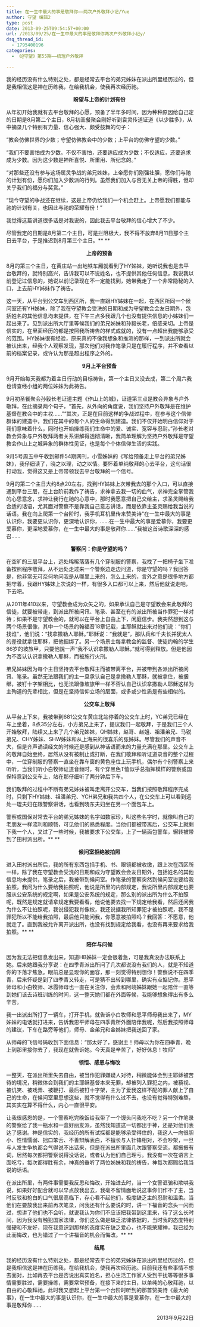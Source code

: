 ```yaml
---
title: 在一生中最大的事是敬拜你——两次户外敬拜小记/Yue
author: 守望 编辑2
type: post
date: 2013-09-25T09:54:57+00:00
url: /2013/09/25/在一生中最大的事是敬拜你两次户外敬拜小记y/
dsq_thread_id:
  - 1795400196
categories:
  - 《@守望》第55期——梳理户外敬拜

---
```

我的经历没有什么特别之处，都是经常去平台的弟兄姊妹在派出所里经历过的，但是我相信这是神在历练我，在给我机会，使我再次经历祂。<!--more-->

<p style="text-align: center;">
  <b>盼望与上帝的计划有份</b><b> </b>
</p>

从年初开始我就有去平台敬拜的心愿，预备了半年多时间，因为种种原因给自己定的日期是8月第二个主日，8月初圣餐聚会刚好听到袁灵传道证道《以少胜多》，从中摘录几个特别有力量、信心强大、颇受鼓舞的句子：

“教会仿佛世界的少数；守望仿佛教会中的少数；上平台的仿佛守望的少数。”

“我们不要害怕成为少数。不仅不害怕，还要适应成为少数；不仅适应，还要追求成为少数。因为这少数是神所喜悦、所重用、所纪念的。”

“对那些还没有参与这场属灵争战的弟兄姊妹，上帝愿你们刚强壮胆，愿你们与祂的计划有份，愿你们加入少数派的行列。虽然我们加入与否无关上帝的得胜，但却关乎我们的福分与奖赏。”

“现今守望的争战还在继续，这是上帝仍给我们一个机会赶上。上帝愿我们都能与祂的计划有关，也因此与祂的荣耀有份！”

我觉得这篇讲道很多话是对我说的，因此我去平台敬拜的信心增大了不少。

尽管我定的日期是8月第二个主日，可是拦阻极大，我不得不放弃8月11日那个主日去平台，于是推迟到8月第三个主日。** **

<p align="center">
  <b>上帝的预备</b><b> </b>
</p>

8月的第三个主日，在黄庄站一出地铁车厢就看到了HY姊妹，她听说我也是去平台敬拜的，就特别高兴，告诉我可以不说姓名，也不提供其他任何信息，我说我以前登记过信息的，她说以前记录现在不一定能找到，她带我走了一个非常隐秘的入口，上去前HY姊妹作了祷告。

这一天，从平台到公交车到西区所，我一直跟HY姊妹在一起，在西区所同一个候问室还有YH姊妹，除了我在守望教会受洗的日期和成为守望教会会友日期外，包括姓名的其他信息均未提供，在下午三点多我跟几个也没有提供信息的小姊妹们一起出来了。见到派出所大厅里等候我们的弟兄姊妹和孙毅长老，倍感亲切。上帝是信实的，在里面经历的都是按照我所祷告的样式成就的，没有一点超出我能够承受的范围。HY姊妹很有经验，原来真的不像我想象和推测的那样，一到派出所就会被认出来，经我个人观察发现，那次他们对我作笔录只是在履行程序，并不查看以前的档案记录，或许认为那是超出程序之外的。

<p align="center">
  <b>9</b><b>月上平台预备</b><b> </b>
</p>

9月开始每天我都为着主日行动的目标祷告，第一个主日又没去成，第二个周六我也请查经小组的两位姊妹为此祷告。

9月初圣餐聚会孙毅长老证道主题《作山上的城》，证道第三点是教会异象与户外敬拜，在此摘录两个句子，“首先，从外向的角度说，我们坚持户外敬拜是在维护基督在教会中的主权……”“其次，正是在目前这样的争战过程中，在参与这个信仰群体的建造中，我们在其中的每个人的生命得到建造。我们不仅开始明白信仰对于我们意味着什么，同时也开始操练我们生命中的爱、诚实、宽容与忍耐。”孙长老对教会异象与户外敬拜两者关系讲解得透彻清晰，我简单理解为坚持户外敬拜是守望教会作山上之城异象的群体性见证，也是每个个体信仰生活的实践。

9月5号周五中午收到邮件54期网刊，小雪姊妹的《写给预备走上平台的弟兄姊妹》，我仔细读了，晓之以理，动之以情。要怀着单纯敬拜的心去平台，这句话很打动我，觉得这又是上帝带领我去平台敬拜的一个信号。

9月的第二个主日大约8点20左右，找到HY姊妹上次带我去的那个入口，可以直接通到平台三层，在上台阶前我作了祷告，求神拿去我一切的血气，求神完全掌管我的心思意念，求神让我行在祂的心意中，那时我愿意把自己交给主，求圣灵赐给我合适的话语，尤其面对警察不是靠我自己意志讲话，而是依靠主圣灵赐给我当说的话语。我在向上爬第一个台阶时，我手机耳机里传来赞美诗“在一生中最大的事是认识你，我要更认识你，更深地认识你，……在一生中最大的事是爱慕你，我要更爱慕你，更深地爱慕你，在一生中最大的事是敬拜你……”我被这首诗歌深深的感召……

<p align="center">
  <b>警察问：你是守望的吗？</b><b> </b>
</p>

在空旷的三层平台上，远处稀稀落落有几个穿制服的警察，我找了一把椅子坐下准备按照程序敬拜，从不远处走过来一个警察边走边问道，你是守望的吗？我回答是，他非常无可奈何地问我是从哪里上来的，怎么上来的，言外之意是很多地方都把守着，我跟HY姊妹上次说的一样，有很多入口都可以上来，然后他就说走吧，下去吧。

从2011年410以来，守望教会成为众矢之的，如果承认自己是守望教会来此敬拜的信徒，就要被带走，到派出所被问讯、笔录、甚至在有的派出所被当作罪犯一样对待；如果不是守望教会的，就可以在平台上自由上下，闲庭信步。我突然想到这与两个场景很像，其中一个场景约翰福音18章记载，主耶稣就出来对他们说：“你们找谁”，他们说：“找拿撒勒人耶稣。”耶稣说：“我就是”，那队兵和千夫长并犹太人的差役就拿住耶稣，把他捆绑了。另一个场景士每拿教会的监督、使徒约翰的学生86岁的坡旅甲，只要他說一声“我不认识拿撒勒人耶穌，”就可得到释放。但是他因为不否认认识拿撒勒人耶稣，而被施行火刑。

弟兄姊妹因为每个主日坚持去平台敬拜主而被带离平台，并被带到各派出所被问讯、笔录。虽然无法跟我们的主一旦承认自己是拿撒勒人耶稣，就被拿住，被捆绑，被钉十字架相比，也无法跟像坡旅甲一样不否认自己认识拿撒勒人耶穌这样为主殉道的先辈相比，但是在坚持信仰立场的层面，或多或少性质是有些相似的。

<p align="center">
  <b>公交车上敬拜</b><b> </b>
</p>

从平台上下来，我被带到681公交车黄庄北站停着的公交车上时，YC弟兄已经在车上坐着，8点35分左右，小方弟兄上来了，提议我们一起敬拜，于是我们三个人开始敬拜，陆续又上来了几个弟兄姊妹，QH姊妹，赵哥、赵姐、祖潘弟兄、马锐弟兄、CHY姊妹、SHW姊妹和从上海来的很喜乐的张姊妹。尽管我们的声音不大，但是齐声诵读经文的时候还是感到从神话语而来的力量充满在那里。公交车上的敬拜自始至终，居然从没有被制止或打断，在我们敬拜和听证道录音的整个过程中，一位穿制服的警察一直坐在靠车窗的黄色座位上玩手机，偶尔有个别警察上来听听，当我们听小白牧师证道音频时，有个穿黑色T恤似乎总指挥模样的警察或国保特意到公交车上，站在那仔细听了两分钟后下车。

我们敬拜的过程中不断有弟兄姊妹被叫走离开公交车，当我们按照敬拜程序完成时，只剩下HY姊妹、祖潘弟兄、YCH弟兄和我共四个人，在公交车上可以看到远处一琨夫妇在跟警察讲话，也看到晓东夫妇坐在另一个面包车上。

警察或国保对常去平台的弟兄姊妹的名字如数家珍，叫这些名字时，就像叫自己的老朋友一样流利和顺畅，可见他们的熟悉程度。当他们都被带离后，公交车上就剩下我一个人，又过了一些时候，我被要求下公交车，上了一辆面包警车，辗转被带到了田村派出所。** **

<p align="center">
  <b>候问室拒绝被拍照</b><b> </b>
</p>

进入田村派出所后，我的所有东西包括手机、书、眼镜都被收缴，跟上次在西区所一样，除了我在守望教会受洗的日期和成为守望教会会友日期外，包括姓名的其他信息均未提供，笔录之后，我被带到候问室。作笔录的警察突然到候问室说要给我拍照，我问为什么要给我拍照呢，他说是所里的内部规定，我说所里内部规定也要服从公安系统的规定啊，如果是公安系统的规定，那么别的派出所为什么不拍照呢，既然是规定就请拿规定我要看看，他说他要去找一下规定给我看，然后还问我为什么不让拍照呢，我说侵犯我肖像权，我还说据我所知罪犯才被拍照呢，我不是罪犯所以不能给我拍照，最后他只能问我，你愿意被拍照吗？我回答：不愿意，他就走了。直到我被允许离开派出所，也没有找到规定给我看，也没有再来要求给我拍照。** **

<p align="center">
  <b>陪伴与问候</b><b> </b>
</p>

因为我无法把信息发出来，知道HB姊妹一定会很着急，可是我真没办法联系上她。后来她跟我分享说：在四季青派出所问了几次都说没有我们的人，就是不知道你的下落才焦急。眼前总是显现你的面容，那一刻觉得特别想你！警察说不在四季青，后来怀疑是到了四季青又转走，可是猜不出转到哪里，确实有点惦记你。恩平师母和小白牧师、冰霞师母也一直在关注你，会素和阿峣姊妹跟她一起陪伴一直等到她们该去诗班训练的时间，这一整天她们都在外面等候，我能够想象得出有多么辛苦。

我一出派出所打了一辆车，打开手机，就告诉小白牧师和恩平师母我出来了，MY姊妹的电话就打进来，告诉我恩平师母在四季青所外面陪伴我呢，然后我按照师母的建议，下车在路旁等他们，师母、金弟兄和金姊妹把我送回了家。

从师母的飞信号码收到下面信息：“那太好了，感谢主！师母以为你在四季青，晚上到那里接你去了，我现在就告诉她。今天真是辛苦了，好好休息！牧师”

<p align="center">
  <b>领悟、感恩与悔改</b><b> </b>
</p>

一整天，在派出所里失去自由，被当作犯罪嫌疑人对待，稍微能体会到主耶稣被苦待的境况，稍微体会到我们的主耶稣基督本来无罪，却被列入罪犯之内，被藐视、被讥笑、被戏弄、被鞭打、最后被钉十字架，主为了爱我这样不配的罪人献上了自己的生命，在候问室里思想这些，就不觉得有什么过不去，也没有觉得特别难熬，其实实在算不得什么，内心一直很平安。

让我很感恩的是，一个警察吃完晚饭给我带了一个馒头问我吃不吃？另一个作笔录的警察给了我一瓶水和一盒好丽友派，虽然我知道这一切都出于神，还是对他们表达了感谢。神是信实的，我经历的所有试探都是能够承受得住的，我这人一向很胆小、性情懦弱、拙口笨舌、不善辩解表白，不擅长与人针锋相对，不会吵架，一旦与人发生争执都会气得说不出话来，但是在派出所里面几次跟警察交流，都振振有词，居然每次都把警察说得没话说，或者认为他们自己理亏。我没有一次在语言上面吃亏，每次都得胜有余，神真的垂听了两位姊妹和我的祷告，神每次都赐给我当说的话语。

在派出所里，有两件事需要我反思和悔改，开始进去时，当一个女警诓骗和欺哄我说，如果好好配合就可以早点放我出去，我毫不留情面地说这事你们作不了主，当时反驳和抢白的口气很居高临下，存心看不起他们，极度缺乏主的忍耐和温柔。当他们在要放我出来前再次笔录，问我还有什么要说的时，讲一下福音的念头一闪而过，想讲了他们也不会听，就说我认为你们不应该把我带到这里来，待了这么长时间，因为我没有触犯国家法律，你们这么做是缺乏法律依据的，当时我的态度特别强硬和不友好，现在我意识到那样的态度实在缺乏爱心，也不能荣耀神，我已经为此而悔改，也为错过了一个讲福音的机会而悔改。** **

<p align="center">
  <b>结尾</b><b> </b>
</p>

我的经历没有什么特别之处，都是经常去平台的弟兄姊妹在派出所里经历过的，但是我相信这是神在历练我，在给我机会，使我再次经历祂。目前我还有些事情不想去面对，比如再去平台是否说出真实姓名，担心生活工作家人受到干扰等等很多事情需要胜过，需要操练，需要常常预备，在接下来的主日，以单纯的心敬拜祂，以自由的心敬拜祂，此时我又想起上平台第一个台阶时听到的那首赞美诗《最大的事》，在一生中最大的事是认识你，在一生中最大的事是爱慕你，在一生中最大的事是敬拜你……

<p style="text-align: right;">
  2013年9月22日
</p>

&nbsp;